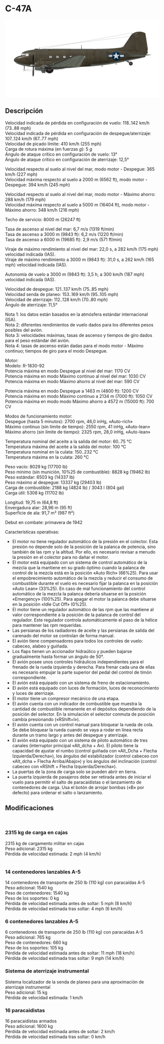 # C-47A  
  
![c47a](../images/c47a.png)  
  
## Descripción  
  
Velocidad indicada de pérdida en configuración de vuelo: 118..142 km/h (73..88 mph)  
Velocidad indicada de pérdida en configuración de despegue/aterrizaje: 107..124 km/h (67..77 mph)  
Velocidad de picado límite: 410 km/h (255 mph)  
Carga de rotura máxima (en fuerzas <i>g</i>): 5 <i>g</i>  
Ángulo de ataque crítico en configuración de vuelo: 13°  
Ángulo de ataque crítico en configuración de aterrizaje: 12,5°  
  
Velocidad respecto al suelo al nivel del mar, modo motor - Despegue: 365 km/h (227 mph)  
Velocidad máxima respecto al suelo a 2000 m (6562 ft), modo motor - Despegue: 394 km/h (245 mph)  
  
Velocidad respecto al suelo al nivel del mar, modo motor - Máximo ahorro: 288 km/h (179 mph)  
Velocidad máxima respecto al suelo a 5000 m (16404 ft), modo motor - Máximo ahorro: 348 km/h (216 mph)  
  
Techo de servicio: 8000 m (26247 ft)  
  
Tasa de ascenso al nivel del mar: 6,7 m/s (1319 ft/min)  
Tasa de ascenso a 3000 m (9843 ft): 6,2 m/s (1220 ft/min)  
Tasa de ascenso a 6000 m (19685 ft): 2,9 m/s (571 ff/min)  
  
Viraje de máximo rendimiento al nivel del mar: 22,0 s, a 282 km/h (175 mph) velocidad indicada (IAS).  
Viraje de máximo rendimiento a 3000 m (9843 ft): 31,0 s, a 262 km/h (165 mph) velocidad indicada (IAS).  
  
Autonomía de vuelo a 3000 m (9843 ft): 3,5 h, a 300 km/h (187 mph) velocidad indicada (IAS).  
  
Velocidad de despegue: 121..137 km/h (75..85 mph)  
Velocidad senda de planeo: 153..169 km/h (95..105 mph)  
Velocidad de aterrizaje: 112..128 km/h (70..80 mph)  
Ángulo de aterrizaje: 11,5°  
  
Nota 1: los datos están basados en la atmósfera estándar internacional (ISA).  
Nota 2: diferentes rendimientos de vuelo dados para los diferentes pesos posibles del avión.  
Nota 3: velocidades máximas, tasas de ascenso y tiempos de giro dados para el peso estándar del avión.  
Nota 4: tasas de ascenso están dadas para el modo motor - Máximo continuo; tiempos de giro para el modo Despegue.  
  
Motor:  
Modelo: R-1830-92  
Potencia máxima en modo Despegue al nivel del mar: 1170 CV  
Potencia máxima en modo Máximo continuo al nivel del mar: 1030 CV  
Potencia máxima en modo Máximo ahorro al nivel del mar: 590 CV  
  
Potencia máxima en modo Despegue a 1463 m (4800 ft): 1200 CV  
Potencia máxima en modo Máximo continuo a 2134 m (7000 ft): 1050 CV  
Potencia máxima en modo modo Máximo ahorro a 4572 m (15000 ft): 700 CV  
  
Modos de funcionamiento motor:  
Despegue (hasta 5 minutos): 2700 rpm, 46,0 inHg, «Auto-rich»  
Máximo continuo (sin límite de tiempo): 2550 rpm, 41 inHg, «Auto-lean»  
Máximo ahorro (sin límite de tiempo): 2325 rpm, 28,0 inHg, «Auto-lean»  
  
Temperatura nominal del aceite a la salida del motor: 60..75 °C  
Temperatura máxima del aceite a la salida del motor: 100 °C  
Temperatura nominal en la culata: 150..232 °C  
Temperatura máxima en la culata: 260 °C  
  
Peso vacío: 8029 kg (17700 lb)  
Peso mínimo (sin munición, 10%25 de combustible): 8828 kg (19462 lb)  
Peso estándar: 6503 kg (14337 lb)  
Peso máximo al despegue: 13337 kg (29403 lb)  
Carga de combustible: 2188 kg (4824 lb) / 3043 l (804 gal)  
Carga útil: 5308 kg (11702 lb)  
  
Longitud: 19,75 m (64,8 ft)  
Envergadura alar: 28,96 m (95 ft)  
Superficie de ala: 91,7 m² (987 ft²)  
  
Debut en combate: primavera de 1942  
  
Características operativas:  
- El motor no tiene regulador automático de la presión en el colector. Esta presión no depende solo de la posición de la palanca de potencia, sino también de las rpm y la altitud. Por ello, es necesario revisar a menudo la presión en el colector para no dañar el motor.  
- El motor está equipado con un sistema de control automático de la mezcla que la mantiene en su grado óptimo cuando la palanca de control de la mezcla está en la posición «Auto Rich» (66%25). Para usar el empobrecimiento automático de la mezcla y reducir el consumo de combustible durante el vuelo es necesario fijar la palanca en la posición «Auto Lean» (33%25). En caso de mal funcionamiento del control automático de la mezcla la palanca debería situarse en la posición «Emergency» (100%25). Para apagar el motor la palanca debe situarse en la posición «Idle Cut Off» (0%25).  
- El motor tiene un regulador automático de las rpm que las mantiene al valor correspondiente a la posición de la palanca de control del regulador. Este regulador controla automáticamente el paso de la hélice para mantener las rpm requeridas.  
- Las persianas de los radiadores de aceite y las persianas de salida del carenado del motor se controlan de forma manual.  
- El avión tiene compensadores para todos los controles de vuelo: cabeceo, alabeo y guiñada.  
- Los flaps tienen un accionador hidraúlico y pueden bajarse gradualmente hasta formar un ángulo de 50°.  
- El avión posee unos controles hidráulicos independientes para el frenado de la rueda izquierda y derecha. Para frenar cada una de ellas es necesario empujar la parte superior del pedal del control de timón correspondiente.  
- El avión está equipado con un sistema de freno de estacionamiento.  
- El avión está equipado con luces de formación, luces de reconocimiento y luces de aterrizaje.  
- El motor tiene un compresor mecánico de una etapa.  
- El avión cuenta con un indicador de combustible que muestra la cantidad de combustible remanente en el depósitos dependiendo de la posición del selector. En la simulación el selector conmuta de posición cambia presionando («RShift+I»).  
- El avión cuenta con un control manual para bloquear la rueda de cola. Se debe bloquear la rueda cuando se vaya a rodar en línea recta durante un tramo largo y antes del despegue y aterrizaje.  
- El avión está equipado con un sistema de piloto automático de tres canales (interruptor principal «Alt_dcha + A»). El piloto tiene la capacidad de ajustar el rumbo (control guiñada con «Alt_Dcha + Flecha Izquierda/Derecha»), los ángulos del estabilizador (control cabeceo con «Alt_dcha + Flecha Arriba/Abajo») y los ángulos del inclinación (control cabeceo con «RShift + Flecha Izquierda/Derecha»).  
- La puertas de la zona de carga solo se pueden abrir en tierra.  
- La puerta izquierda de pasajeros debe ser retirada antes de iniciar el vuelo para permitir el salto de paracaidistas o el lanzamiento de contenedores de carga. Usa el botón de arrojar bombas («B» por defecto) para ordenar el salto o lanzamiento.  
  
## Modificaciones  
  ﻿
  
### 2315 kg de carga en cajas  
  
2315 kg de cargamento militar en cajas  
Peso adicional: 2315 kg  
Pérdida de velocidad estimada: 2 mph (4 km/h)  
  ﻿
  
### 14 contenedores lanzables A-5  
  
14 contenedores de transporte de 250 lb (110 kg) con paracaídas A-5  
Peso adicional: 1540 kg  
Peso de contenedores: 1540 kg  
Peso de los soportes: 0 kg  
Pérdida de velocidad estimada antes de soltar: 5 mph (8 km/h)  
Pérdida de velocidad estimada tras soltar: 4 mph (6 km/h)  ﻿
  
### 6 contenedores lanzables A-5  
  
6 contenedores de transporte de 250 lb (110 kg) con paracaídas A-5  
Peso adicional: 765 kg  
Peso de contenedores: 660 kg  
Peso de los soportes: 105 kg  
Pérdida de velocidad estimada antes de soltar: 11 mph (18 km/h)  
Pérdida de velocidad estimada tras soltar: 9 mph (14 km/h)  ﻿
  
### Sistema de aterrizaje instrumental  
  
Sistema localizador de la senda de planeo para una aproximación de aterrizaje instrumental  
Peso adicional: 15 kg  
Pérdida de velocidad estimada: 1 km/h  ﻿
  
### 16 paracaidistas  
  
16 paracaidistas armados  
Peso adicional: 1600 kg  
Pérdida de velocidad estimada antes de soltar: 2 km/h  
Pérdida de velocidad estimada tras soltar: 0 km/h  